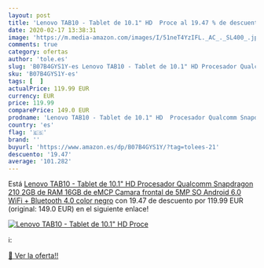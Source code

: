 ```yaml
---
layout: post
title: 'Lenovo TAB10 - Tablet de 10.1" HD  Proce al 19.47 % de descuento'
date: 2020-02-17 13:38:31
image: 'https://m.media-amazon.com/images/I/51neT4YzIFL._AC_._SL400_.jpg'
comments: true
category: ofertas
author: 'tole.es'
slug: 'B07B4GYS1Y-es Lenovo TAB10 - Tablet de 10.1" HD Procesador Qualcomm...'
sku: 'B07B4GYS1Y-es'
tags: [  ]
actualPrice: 119.99 EUR
currency: EUR
price: 119.99
comparePrice: 149.0 EUR
prodname: 'Lenovo TAB10 - Tablet de 10.1" HD  Procesador Qualcomm Snapdragon 210  2GB de RAM  16GB de eMCP  Camara frontal de 5MP  SO Android 6.0  WiFi + Bluetooth 4.0  color negro'
country: 'es'
flag: '🇪🇸'
brand: ''
buyurl: 'https://www.amazon.es/dp/B07B4GYS1Y/?tag=tolees-21'
descuento: '19.47'
average: '101.282'
---
```


Está [Lenovo TAB10 - Tablet de 10.1" HD  Procesador Qualcomm Snapdragon 210  2GB de RAM  16GB de eMCP  Camara frontal de 5MP  SO Android 6.0  WiFi + Bluetooth 4.0  color negro](https://www.amazon.es/dp/B07B4GYS1Y/?tag=tolees-21) con 19.47 de descuento por 119.99 EUR (original: 149.0 EUR) en el siguiente enlace!

[![Lenovo TAB10 - Tablet de 10.1" HD  Proce](https://m.media-amazon.com/images/I/51neT4YzIFL._AC_._SL400_.jpg)](https://www.amazon.es/dp/B07B4GYS1Y/?tag=tolees-21)

ℹ️:


[🛒 Ver la oferta!!](https://www.amazon.es/dp/B07B4GYS1Y/?tag=tolees-21)
